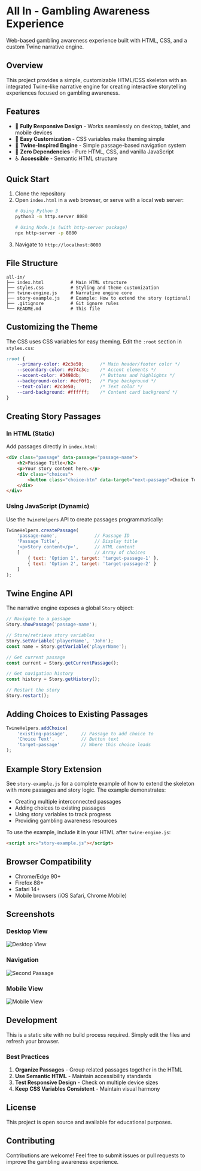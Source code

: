 # All In - Gambling Awareness Experience

Web-based gambling awareness experience built with HTML, CSS, and a custom Twine narrative engine.

## Overview

This project provides a simple, customizable HTML/CSS skeleton with an integrated Twine-like narrative engine for creating interactive storytelling experiences focused on gambling awareness.

## Features

- 📱 **Fully Responsive Design** - Works seamlessly on desktop, tablet, and mobile devices
- 🎨 **Easy Customization** - CSS variables make theming simple
- 📖 **Twine-Inspired Engine** - Simple passage-based navigation system
- 🚀 **Zero Dependencies** - Pure HTML, CSS, and vanilla JavaScript
- ♿ **Accessible** - Semantic HTML structure

## Quick Start

1. Clone the repository
2. Open `index.html` in a web browser, or serve with a local web server:
   ```bash
   # Using Python 3
   python3 -m http.server 8080
   
   # Using Node.js (with http-server package)
   npx http-server -p 8080
   ```
3. Navigate to `http://localhost:8080`

## File Structure

```
all-in/
├── index.html          # Main HTML structure
├── styles.css          # Styling and theme customization
├── twine-engine.js     # Narrative engine core
├── story-example.js    # Example: How to extend the story (optional)
├── .gitignore          # Git ignore rules
└── README.md           # This file
```

## Customizing the Theme

The CSS uses CSS variables for easy theming. Edit the `:root` section in `styles.css`:

```css
:root {
    --primary-color: #2c3e50;      /* Main header/footer color */
    --secondary-color: #e74c3c;    /* Accent elements */
    --accent-color: #3498db;       /* Buttons and highlights */
    --background-color: #ecf0f1;   /* Page background */
    --text-color: #2c3e50;         /* Text color */
    --card-background: #ffffff;    /* Content card background */
}
```

## Creating Story Passages

### In HTML (Static)

Add passages directly in `index.html`:

```html
<div class="passage" data-passage="passage-name">
    <h2>Passage Title</h2>
    <p>Your story content here.</p>
    <div class="choices">
        <button class="choice-btn" data-target="next-passage">Choice Text</button>
    </div>
</div>
```

### Using JavaScript (Dynamic)

Use the `TwineHelpers` API to create passages programmatically:

```javascript
TwineHelpers.createPassage(
    'passage-name',              // Passage ID
    'Passage Title',             // Display title
    '<p>Story content</p>',      // HTML content
    [                            // Array of choices
        { text: 'Option 1', target: 'target-passage-1' },
        { text: 'Option 2', target: 'target-passage-2' }
    ]
);
```

## Twine Engine API

The narrative engine exposes a global `Story` object:

```javascript
// Navigate to a passage
Story.showPassage('passage-name');

// Store/retrieve story variables
Story.setVariable('playerName', 'John');
const name = Story.getVariable('playerName');

// Get current passage
const current = Story.getCurrentPassage();

// Get navigation history
const history = Story.getHistory();

// Restart the story
Story.restart();
```

## Adding Choices to Existing Passages

```javascript
TwineHelpers.addChoice(
    'existing-passage',     // Passage to add choice to
    'Choice Text',          // Button text
    'target-passage'        // Where this choice leads
);
```

## Example Story Extension

See `story-example.js` for a complete example of how to extend the skeleton with more passages and story logic. The example demonstrates:

- Creating multiple interconnected passages
- Adding choices to existing passages
- Using story variables to track progress
- Providing gambling awareness resources

To use the example, include it in your HTML after `twine-engine.js`:
```html
<script src="story-example.js"></script>
```

## Browser Compatibility

- Chrome/Edge 90+
- Firefox 88+
- Safari 14+
- Mobile browsers (iOS Safari, Chrome Mobile)

## Screenshots

### Desktop View
![Desktop View](https://github.com/user-attachments/assets/8fd980ed-367a-4d47-bc2d-182f4f9cc2ce)

### Navigation
![Second Passage](https://github.com/user-attachments/assets/7348dd4f-feb7-4b2b-ace0-4e8dafdadf60)

### Mobile View
![Mobile View](https://github.com/user-attachments/assets/d9195877-cb5f-40f8-9108-5dfd75482065)

## Development

This is a static site with no build process required. Simply edit the files and refresh your browser.

### Best Practices

1. **Organize Passages** - Group related passages together in the HTML
2. **Use Semantic HTML** - Maintain accessibility standards
3. **Test Responsive Design** - Check on multiple device sizes
4. **Keep CSS Variables Consistent** - Maintain visual harmony

## License

This project is open source and available for educational purposes.

## Contributing

Contributions are welcome! Feel free to submit issues or pull requests to improve the gambling awareness experience.
